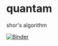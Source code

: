 # quantam
shor's algorithm


[![Binder](https://mybinder.org/badge_logo.svg)](https://mybinder.org/v2/gh/Yrow/quantam/main?filepath=shor.ipynb)
